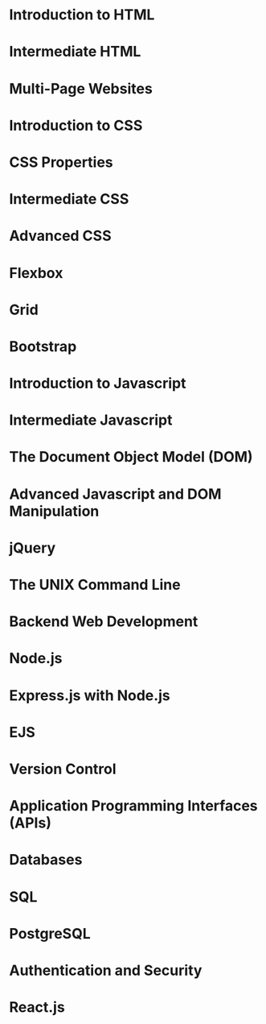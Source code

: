 # Introduction to HTML


# Intermediate HTML


# Multi-Page Websites


# Introduction to CSS


# CSS Properties


# Intermediate CSS


# Advanced CSS


# Flexbox


# Grid


# Bootstrap


# Introduction to Javascript


# Intermediate Javascript


# The Document Object Model (DOM)


# Advanced Javascript and DOM Manipulation


# jQuery


# The UNIX Command Line


# Backend Web Development


# Node.js


# Express.js with Node.js


# EJS


# Version Control


# Application Programming Interfaces (APIs)


# Databases


# SQL


# PostgreSQL


# Authentication and Security


# React.js

